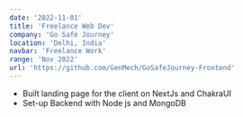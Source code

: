 ```yaml
---
date: '2022-11-01'
title: 'Freelance Web Dev'
company: 'Go Safe Journey'
location: 'Delhi, India'
navbar: 'Freelance Work'
range: 'Nov 2022'
url: 'https://github.com/GenMech/GoSafeJourney-Frontend'
---
```


- Built landing page for the client on NextJs and ChakraUI
- Set-up Backend with Node js and MongoDB
